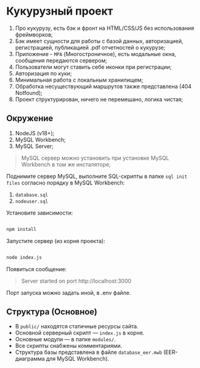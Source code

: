 # Кукурузный проект

1. Про кукурузу, есть бэк и фронт на HTML/CSS/JS без использования фреймворков;
2. Бэк имеет сущности для работы с базой данных, авторизацией, регистрацией, публикацией .pdf отчетностей о кукурузе;
3. Приложение - `MPA` (Многостроничное), есть модальные окна, сообщения передаются сервером;
4. Пользователи могут ставить себе иконки при регистрации;
5. Авторизация по куки;
6. Минимальная работа с локальным хранилищем;
7. Обработка несуществующий маршрутов также представлена (404 Notfound);
8. Проект структурирован, ничего не перемешано, логика чистая;

## Окружение
1. NodeJS (v18+);
2. MySQL Workbench;
3. MySQL Server;

> MySQL сервер можно установить при установке MySQL Workbench в том же инсталяторе;

Поднимите сервер MySQL, выполните SQL-скрипты в папке `sql init files` согласно порядку в MySQL Workbench:

1. `database.sql`  
2. `nodeuser.sql`

Установите зависимости:

```bash

npm install

```

Запустите сервер (из корня проекта):

```bash

node index.js

```

Появиться сообщение:
> Server started on port http://localhost:3000

Порт запуска можно задать иной, в .env файле.

## Структура (Основное)

- В `public/` находятся статичные ресурсы сайта.  
- Основной серверный скрипт — `index.js` в корне.  
- Основные модули — в папке `modules/`.  
- Все скрипты снабжены комментариями.  
- Структура базы представлена в файле `database_eer.mwb` (EER-диаграмма для MySQL Workbench).